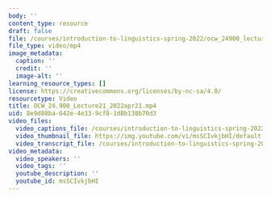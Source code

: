 ```yaml
---
body: ''
content_type: resource
draft: false
file: /courses/introduction-to-linguistics-spring-2022/ocw_24900_lecture21_2022apr21_360p_16_9.mp4
file_type: video/mp4
image_metadata:
  caption: ''
  credit: ''
  image-alt: ''
learning_resource_types: []
license: https://creativecommons.org/licenses/by-nc-sa/4.0/
resourcetype: Video
title: OCW_24.900_Lecture21_2022apr21.mp4
uid: 8e9d88ba-642e-4e33-9cf8-1d8b138b70d3
video_files:
  video_captions_file: /courses/introduction-to-linguistics-spring-2022-spring-2022/1EszDHIhvb-PvBwxjgNAwoWCi90TygE3T_transcript.webvtt
  video_thumbnail_file: https://img.youtube.com/vi/msSCIvkjbHI/default.jpg
  video_transcript_file: /courses/introduction-to-linguistics-spring-2022-spring-2022/1EszDHIhvb-PvBwxjgNAwoWCi90TygE3T_transcript.pdf
video_metadata:
  video_speakers: ''
  video_tags: ''
  youtube_description: ''
  youtube_id: msSCIvkjbHI
---
```

